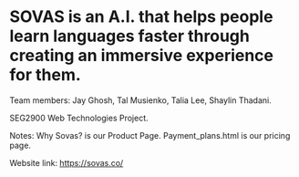 <h1>SOVAS is an A.I. that helps people learn languages faster through creating an immersive experience for them.</h1>

<p>Team members: Jay Ghosh, Tal Musienko, Talia Lee, Shaylin Thadani.

SEG2900 Web Technologies Project.

Notes: 
Why Sovas? is our Product Page. 
Payment_plans.html is our pricing page.

Website link: https://sovas.co/
</p>
